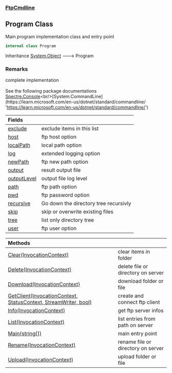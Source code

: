 ### [FtpCmdline](FtpCmdline.md 'FtpCmdline')

## Program Class

Main program implementation class and entry point

```csharp
internal class Program
```

Inheritance [System.Object](https://docs.microsoft.com/en-us/dotnet/api/System.Object 'System.Object') &#129106; Program

### Remarks
complete implementation <br/>  
See the following package documentations <br/>[Spectre.Console](https://spectreconsole.net 'https://spectreconsole.net')<br/>[System.CommandLine](https://learn.microsoft.com/en-us/dotnet/standard/commandline/ 'https://learn.microsoft.com/en-us/dotnet/standard/commandline/')

| Fields | |
| :--- | :--- |
| [exclude](Program.exclude.md 'FtpCmdline.Program.exclude') | exclude items in this list |
| [host](Program.host.md 'FtpCmdline.Program.host') | ftp host option |
| [localPath](Program.localPath.md 'FtpCmdline.Program.localPath') | local path option |
| [log](Program.log.md 'FtpCmdline.Program.log') | extended logging option |
| [newPath](Program.newPath.md 'FtpCmdline.Program.newPath') | ftp new path option |
| [output](Program.output.md 'FtpCmdline.Program.output') | result output file |
| [outputLevel](Program.outputLevel.md 'FtpCmdline.Program.outputLevel') | output file log level |
| [path](Program.path.md 'FtpCmdline.Program.path') | ftp path option |
| [pwd](Program.pwd.md 'FtpCmdline.Program.pwd') | ftp password  option |
| [recursive](Program.recursive.md 'FtpCmdline.Program.recursive') | Go down the directory tree recursivly |
| [skip](Program.skip.md 'FtpCmdline.Program.skip') | skip or overwrite existing files |
| [tree](Program.tree.md 'FtpCmdline.Program.tree') | list only directory tree |
| [user](Program.user.md 'FtpCmdline.Program.user') | ftp user option |

| Methods | |
| :--- | :--- |
| [Clear(InvocationContext)](Program.Clear(InvocationContext).md 'FtpCmdline.Program.Clear(System.CommandLine.Invocation.InvocationContext)') | clear items in folder |
| [Delete(InvocationContext)](Program.Delete(InvocationContext).md 'FtpCmdline.Program.Delete(System.CommandLine.Invocation.InvocationContext)') | delete file or directory on server |
| [Download(InvocationContext)](Program.Download(InvocationContext).md 'FtpCmdline.Program.Download(System.CommandLine.Invocation.InvocationContext)') | download folder or file |
| [GetClient(InvocationContext, StatusContext, StreamWriter, bool)](Program.GetClient(InvocationContext,StatusContext,StreamWriter,bool).md 'FtpCmdline.Program.GetClient(System.CommandLine.Invocation.InvocationContext, Spectre.Console.StatusContext, System.IO.StreamWriter, bool)') | create and connect ftp client |
| [Info(InvocationContext)](Program.Info(InvocationContext).md 'FtpCmdline.Program.Info(System.CommandLine.Invocation.InvocationContext)') | get ftp server infos |
| [List(InvocationContext)](Program.List(InvocationContext).md 'FtpCmdline.Program.List(System.CommandLine.Invocation.InvocationContext)') | list entries from path on server |
| [Main(string[])](Program.Main(string[]).md 'FtpCmdline.Program.Main(string[])') | main entry point |
| [Rename(InvocationContext)](Program.Rename(InvocationContext).md 'FtpCmdline.Program.Rename(System.CommandLine.Invocation.InvocationContext)') | rename file or directory on server |
| [Upload(InvocationContext)](Program.Upload(InvocationContext).md 'FtpCmdline.Program.Upload(System.CommandLine.Invocation.InvocationContext)') | upload folder or file |

